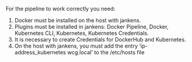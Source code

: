 For the pipeline to work correctly you need:
1. Docker must be installed on the host with jankens.
2. Plugins must be installed in jankens: Docker Pipeline, Docker, Kubernetes CLI, Kubernetes, Kubernetes Credentials.
3. It is necessary to create Credentials for DockerHub and Kubernetes.
4. On the host with jankens, you must add the entry ‘ip-address_kubernetes wcg.local’ to the /etc/hosts file
